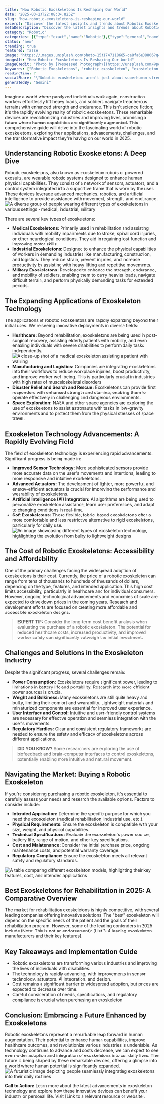 ```yaml
---
title: "How Robotic Exoskeletons Is Reshaping Our World"
date: "2025-03-23T22:08:34.825Z"
slug: "how-robotic-exoskeletons-is-reshaping-our-world"
excerpt: "Discover the latest insights and trends about Robotic Exoskeletons. This comprehensive guide covers everything you need to know about Robotic Exoskeletons in 2025."
metaDescription: "Discover the latest insights and trends about Robotic Exoskeletons. This comprehensive guide covers everything you need to know about Robotic Exoskeletons ..."
category: "Robotic"
categories: [{"type":"exact","name":"Robotic"},{"type":"general","name":"Healthcare"},{"type":"medium","name":"Rehabilitation"},{"type":"specific","name":"Physical Therapy"},{"type":"niche","name":"Neurorehabilitation"}]
status: "new"
trending: true
featured: false
image: "https://images.unsplash.com/photo-1531747118685-ca8fa6e08806?q=85&w=1200&fit=max&fm=webp&auto=compress"
imageAlt: "How Robotic Exoskeletons Is Reshaping Our World"
imageCredit: "Photo by [Possessed Photography](https://unsplash.com/@possessedphotography) on Unsplash"
keywords: ["Robotic Exoskeletons", "robotic exoskeleton", "exoskeleton robots", "medical exoskeleton", "industrial exoskeleton", "exoskeleton cost", "buy robotic exoskeleton", "robotic exoskeleton benefits", "best exoskeleton for rehabilitation", "exoskeleton technology advancements"]
readingTime: 7
socialShare: "\"Robotic exoskeletons aren't just about superhuman strength; they're about restoring mobility, enhancing productivity, and fundamentally reshaping what's possible for humanity.\""
generatedBy: "Gemini"
---
```




Imagine a world where paralyzed individuals walk again, construction workers effortlessly lift heavy loads, and soldiers navigate treacherous terrains with enhanced strength and endurance. This isn't science fiction; it's the rapidly evolving reality of robotic exoskeletons.  These remarkable devices are revolutionizing industries and improving lives, promising a future where human capabilities are significantly augmented. This comprehensive guide will delve into the fascinating world of robotic exoskeletons, exploring their applications, advancements, challenges, and the transformative impact they're having on our world in 2025.

## Understanding Robotic Exoskeletons: A Deep Dive

Robotic exoskeletons, also known as exoskeleton robots or powered exosuits, are wearable robotic systems designed to enhance human physical capabilities.  They consist of a network of sensors, actuators, and a control system integrated into a supportive frame that is worn by the user.  These devices leverage advanced mechanics, robotics, and artificial intelligence to provide assistance with movement, strength, and endurance. ![A diverse group of people wearing different types of exoskeletons in various settings - medical, industrial, military](https://images.unsplash.com/photo-1535378273068-9bb67d5beacd?q=85&w=1200&fit=max&fm=webp&auto=compress)

There are several key types of exoskeletons:

* **Medical Exoskeletons:** Primarily used in rehabilitation and assisting individuals with mobility impairments due to stroke, spinal cord injuries, or other neurological conditions.  They aid in regaining lost function and improving motor skills.
* **Industrial Exoskeletons:** Designed to enhance the physical capabilities of workers in demanding industries like manufacturing, construction, and logistics. They reduce strain, prevent injuries, and increase productivity by assisting with heavy lifting and repetitive movements.
* **Military Exoskeletons:** Developed to enhance the strength, endurance, and mobility of soldiers, enabling them to carry heavier loads, navigate difficult terrain, and perform physically demanding tasks for extended periods.

## The Expanding Applications of Exoskeleton Technology

The applications of robotic exoskeletons are rapidly expanding beyond their initial uses.  We're seeing innovative deployments in diverse fields:

* **Healthcare:**  Beyond rehabilitation, exoskeletons are being used in post-surgical recovery, assisting elderly patients with mobility, and even enabling individuals with severe disabilities to perform daily tasks independently. ![A close-up shot of a medical exoskeleton assisting a patient with walking](https://images.unsplash.com/photo-1535378620166-273708d44e4c?q=85&w=1200&fit=max&fm=webp&auto=compress)
* **Manufacturing and Logistics:**  Companies are integrating exoskeletons into their workflows to reduce workplace injuries, boost productivity, and improve worker well-being. This is particularly crucial in industries with high rates of musculoskeletal disorders.
* **Disaster Relief and Search and Rescue:** Exoskeletons can provide first responders with enhanced strength and stamina, enabling them to operate effectively in challenging and dangerous environments.
* **Space Exploration:**  NASA and other space agencies are exploring the use of exoskeletons to assist astronauts with tasks in low-gravity environments and to protect them from the physical stresses of space travel.

## Exoskeleton Technology Advancements: A Rapidly Evolving Field

The field of exoskeleton technology is experiencing rapid advancements.  Significant progress is being made in:

* **Improved Sensor Technology:** More sophisticated sensors provide more accurate data on the user's movements and intentions, leading to more responsive and intuitive exoskeletons.
* **Advanced Actuators:**  The development of lighter, more powerful, and energy-efficient actuators is crucial for improving the performance and wearability of exoskeletons.
* **Artificial Intelligence (AI) Integration:** AI algorithms are being used to personalize exoskeleton assistance, learn user preferences, and adapt to changing conditions in real-time.
* **Soft Exoskeletons:**  These flexible, fabric-based exoskeletons offer a more comfortable and less restrictive alternative to rigid exoskeletons, particularly for daily use. ![An image showcasing different types of exoskeleton technology, highlighting the evolution from bulky to lightweight designs](https://images.unsplash.com/photo-1535378917042-10a22c95931a?q=85&w=1200&fit=max&fm=webp&auto=compress)

##  The Cost of Robotic Exoskeletons: Accessibility and Affordability

One of the primary challenges facing the widespread adoption of exoskeletons is their cost.  Currently, the price of a robotic exoskeleton can range from tens of thousands to hundreds of thousands of dollars, depending on the type, features, and intended application.  This high cost limits accessibility, particularly in healthcare and for individual consumers.  However, ongoing technological advancements and economies of scale are expected to drive down prices in the coming years.  Research and development efforts are focused on creating more affordable and accessible exoskeleton designs.

> **EXPERT TIP:**  Consider the long-term cost-benefit analysis when evaluating the purchase of a robotic exoskeleton.  The potential for reduced healthcare costs, increased productivity, and improved worker safety can significantly outweigh the initial investment.

##  Challenges and Solutions in the Exoskeleton Industry

Despite the significant progress, several challenges remain:

* **Power Consumption:**  Exoskeletons require significant power, leading to limitations in battery life and portability.  Research into more efficient power sources is crucial.
* **Weight and Bulkiness:**  Many exoskeletons are still quite heavy and bulky, limiting their comfort and wearability.  Lightweight materials and miniaturized components are essential for improved user experience.
* **User Interface and Control:**  Intuitive and user-friendly control systems are necessary for effective operation and seamless integration with the user's movements.
* **Regulatory Hurdles:**  Clear and consistent regulatory frameworks are needed to ensure the safety and efficacy of exoskeletons across different applications.

> **DID YOU KNOW?**  Some researchers are exploring the use of biofeedback and brain-computer interfaces to control exoskeletons, potentially enabling more intuitive and natural movement.

##  Navigating the Market: Buying a Robotic Exoskeleton

If you're considering purchasing a robotic exoskeleton, it's essential to carefully assess your needs and research the available options.  Factors to consider include:

* **Intended Application:**  Determine the specific purpose for which you need the exoskeleton (medical rehabilitation, industrial use, etc.).
* **Physical Requirements:**  Ensure the exoskeleton is compatible with your size, weight, and physical capabilities.
* **Technical Specifications:**  Evaluate the exoskeleton's power source, battery life, range of motion, and other key specifications.
* **Cost and Maintenance:**  Consider the initial purchase price, ongoing maintenance costs, and potential warranty coverage.
* **Regulatory Compliance:**  Ensure the exoskeleton meets all relevant safety and regulatory standards.

![A table comparing different exoskeleton models, highlighting their key features, cost, and intended applications](https://images.unsplash.com/photo-1546776310-eef45dd6d63c?q=85&w=1200&fit=max&fm=webp&auto=compress)

##  Best Exoskeletons for Rehabilitation in 2025: A Comparative Overview

The market for rehabilitation exoskeletons is highly competitive, with several leading companies offering innovative solutions.  The "best" exoskeleton will depend on the specific needs of the patient and the goals of their rehabilitation program. However, some of the leading contenders in 2025 include (Note: This is not an endorsement):  [List 3-4 leading exoskeleton manufacturers and their key features].

## Key Takeaways and Implementation Guide

* Robotic exoskeletons are transforming various industries and improving the lives of individuals with disabilities.
* The technology is rapidly advancing, with improvements in sensor technology, actuators, AI integration, and design.
* Cost remains a significant barrier to widespread adoption, but prices are expected to decrease over time.
* Careful consideration of needs, specifications, and regulatory compliance is crucial when purchasing an exoskeleton.

## Conclusion: Embracing a Future Enhanced by Exoskeletons

Robotic exoskeletons represent a remarkable leap forward in human augmentation.  Their potential to enhance human capabilities, improve healthcare outcomes, and revolutionize various industries is undeniable.  As technology continues to advance and costs decrease, we can expect to see even wider adoption and integration of exoskeletons into our daily lives.  The future is being shaped by these remarkable devices, offering a glimpse into a world where human potential is significantly expanded.  ![A futuristic image depicting people seamlessly integrating exoskeletons into their daily routines](https://images.unsplash.com/photo-1531747118685-ca8fa6e08806?q=85&w=1200&fit=max&fm=webp&auto=compress)

**Call to Action:**  Learn more about the latest advancements in exoskeleton technology and explore how these innovative devices can benefit your industry or personal life.  Visit [Link to a relevant resource or website].
